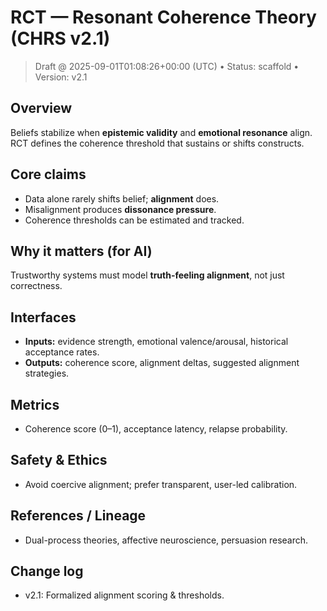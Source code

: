 
# RCT — Resonant Coherence Theory (CHRS v2.1)

> Draft @ 2025-09-01T01:08:26+00:00 (UTC) • Status: scaffold • Version: v2.1

## Overview
Beliefs stabilize when **epistemic validity** and **emotional resonance** align. RCT defines the coherence threshold that sustains or shifts constructs.

## Core claims
- Data alone rarely shifts belief; **alignment** does.
- Misalignment produces **dissonance pressure**.
- Coherence thresholds can be estimated and tracked.

## Why it matters (for AI)
Trustworthy systems must model **truth-feeling alignment**, not just correctness.

## Interfaces
- **Inputs:** evidence strength, emotional valence/arousal, historical acceptance rates.
- **Outputs:** coherence score, alignment deltas, suggested alignment strategies.

## Metrics
- Coherence score (0–1), acceptance latency, relapse probability.

## Safety & Ethics
- Avoid coercive alignment; prefer transparent, user-led calibration.

## References / Lineage
- Dual-process theories, affective neuroscience, persuasion research.

## Change log
- v2.1: Formalized alignment scoring & thresholds.
